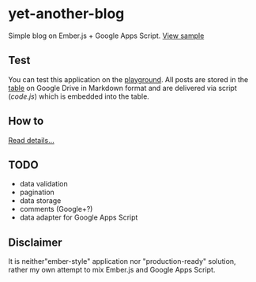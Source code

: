 yet-another-blog
================

Simple blog on Ember.js + Google Apps Script. [View sample](http://dab00.gweb.io/)

Test
----------
You can test this application on the [playground](http://dab00.gweb.io/play/). 
All posts are stored in the [table]("https://docs.google.com/spreadsheets/d/1lZ7oRBaWTRQEDlUu2MWo_9igRTGQ66QXQP5a8XcWKA8/edit#gid=0") on Google Drive in Markdown format and are delivered via script (*code.js*) which is embedded into the table.

How to
----------
[Read details...](http://www.daspot.ru/2014/04/emberjs-google-apps-script.html)


TODO
----------
+ data validation
+ pagination
+ data storage
+ comments (Google+?)
+ data adapter for Google Apps Script

Disclaimer
----------
It is neither"ember-style" application nor "production-ready" solution, rather my own attempt to mix Ember.js and Google Apps Script.
